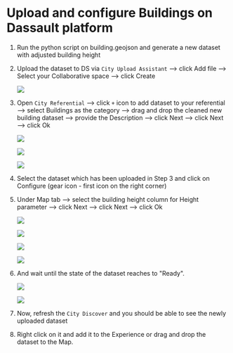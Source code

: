 # Upload and configure Buildings on Dassault platform

1. Run the python script on building.geojson and generate a new dataset with adjusted building height

2. Upload the dataset to DS via `City Upload Assistant` --> click Add file --> Select your Collaborative space --> click Create

    ![](/configure_dassault_static_data/img/img_buildings/datasetviacityupload.png)

3. Open `City Referential` --> click `+` icon to add dataset to your referential --> select Buildings as the category --> drag and drop the cleaned new building dataset --> provide the Description --> click Next --> click Next --> click Ok

    ![](/configure_dassault_static_data/img/img_buildings/building_create.png)

    ![](/configure_dassault_static_data/img/img_buildings/transferring.png)

    ![](/configure_dassault_static_data/img/img_buildings/transferred.png)

4. Select the dataset which has been uploaded in Step 3 and click on Configure (gear icon - first icon on the right corner)

5. Under Map tab --> select the building height column for Height parameter --> click Next --> click Next --> click Ok

    ![](/configure_dassault_static_data/img/img_buildings/configure_building_height.png)

    ![](/configure_dassault_static_data/img/img_buildings/next2.png)

    ![](/configure_dassault_static_data/img/img_buildings/next3.png)

    ![](/configure_dassault_static_data/img/img_buildings/next4.png)

6. And wait until the state of the dataset reaches to "Ready".

    ![](/configure_dassault_static_data/img/img_buildings/preparing.png)

    ![](/configure_dassault_static_data/img/img_buildings/ready_buildings.png)

7. Now, refresh the `City Discover` and you should be able to see the newly uploaded dataset

8. Right click on it and add it to the Experience or drag and drop the dataset to the Map.
